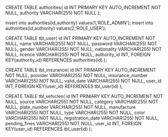 CREATE TABLE authorities(
id INT PRIMARY KEY AUTO_INCREMENT NOT NULL,
authority VARCHAR(255) NOT NULL
);

insert into authorities(id,authority) 
	values(1,'ROLE_ADMIN');
insert into authorities(id,authority) 
	values(2,'ROLE_USER');

CREATE TABLE tbl_user(
	id INT PRIMARY KEY AUTO_INCREMENT NOT NULL,
    name VARCHAR(255) NOT NULL,
    password VARCHAR(255) NOT NULL,
    gender VARCHAR(255) NOT NULL,
    nationality VARCHAR(255) NOT NULL,
    licence VARCHAR(255) NOT NULL,
    authority_id INT,
    FOREIGN KEY(authority_id) REFERENCES authorities(id)
);

CREATE TABLE tbl_insurance(
	id INT PRIMARY KEY AUTO_INCREMENT NOT NULL,
    provider VARCHAR(255) NOT NULL,
    insurance_number VARCHAR(255) NOT NULL,
    valid_date VARCHAR(255) NOT NULL,
    user_id INT,
    FOREIGN KEY(user_id) REFERENCES tbl_user(id)
);

CREATE TABLE tbl_vehicles(
	id INT PRIMARY KEY AUTO_INCREMENT NOT NULL,
    source VARCHAR(255) NOT NULL,
    category VARCHAR(255) NOT NULL,
    plate_number VARCHAR(255) NOT NULL,
    manufacture VARCHAR(255) NOT NULL,
    type VARCHAR(255) NOT NULL,
    color VARCHAR(255) NOT NULL,
    registration_date VARCHAR(255) NOT NULL,
    pending_fines VARCHAR(255) NOT NULL,
    user_id INT,
    FOREIGN KEY(user_id) REFERENCES tbl_user(id)
);
